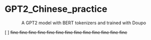 # GPT2_Chinese_practice
<p align="center">
A GPT2 model with BERT tokenizers and trained with Doupo
</p>

[
]
~~fine fine fine fine fine fine fine fine fine fine fine fine fine~~

